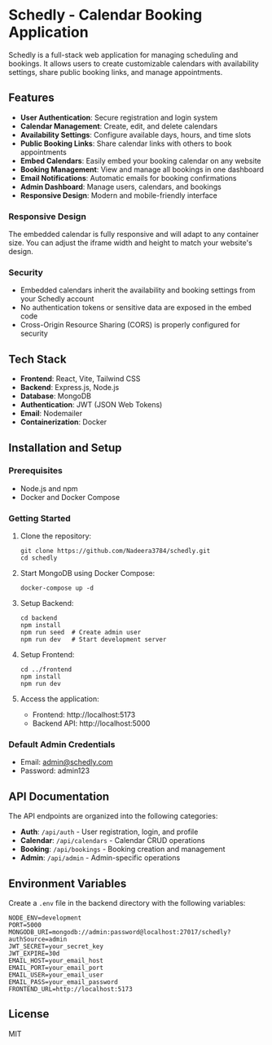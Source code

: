# Schedly - Calendar Booking Application

Schedly is a full-stack web application for managing scheduling and bookings. It allows users to create customizable calendars with availability settings, share public booking links, and manage appointments.

## Features

- **User Authentication**: Secure registration and login system
- **Calendar Management**: Create, edit, and delete calendars
- **Availability Settings**: Configure available days, hours, and time slots
- **Public Booking Links**: Share calendar links with others to book appointments
- **Embed Calendars**: Easily embed your booking calendar on any website
- **Booking Management**: View and manage all bookings in one dashboard
- **Email Notifications**: Automatic emails for booking confirmations
- **Admin Dashboard**: Manage users, calendars, and bookings
- **Responsive Design**: Modern and mobile-friendly interface


### Responsive Design

The embedded calendar is fully responsive and will adapt to any container size. You can adjust the iframe width and height to match your website's design.

### Security

- Embedded calendars inherit the availability and booking settings from your Schedly account
- No authentication tokens or sensitive data are exposed in the embed code
- Cross-Origin Resource Sharing (CORS) is properly configured for security

## Tech Stack

- **Frontend**: React, Vite, Tailwind CSS
- **Backend**: Express.js, Node.js
- **Database**: MongoDB
- **Authentication**: JWT (JSON Web Tokens)
- **Email**: Nodemailer
- **Containerization**: Docker

## Installation and Setup

### Prerequisites

- Node.js and npm
- Docker and Docker Compose

### Getting Started

1. Clone the repository:
   ```
   git clone https://github.com/Nadeera3784/schedly.git
   cd schedly
   ```

2. Start MongoDB using Docker Compose:
   ```
   docker-compose up -d
   ```

3. Setup Backend:
   ```
   cd backend
   npm install
   npm run seed  # Create admin user
   npm run dev   # Start development server
   ```

4. Setup Frontend:
   ```
   cd ../frontend
   npm install
   npm run dev
   ```

5. Access the application:
   - Frontend: http://localhost:5173
   - Backend API: http://localhost:5000

### Default Admin Credentials

- Email: admin@schedly.com
- Password: admin123

## API Documentation

The API endpoints are organized into the following categories:

- **Auth**: `/api/auth` - User registration, login, and profile
- **Calendar**: `/api/calendars` - Calendar CRUD operations
- **Booking**: `/api/bookings` - Booking creation and management
- **Admin**: `/api/admin` - Admin-specific operations

## Environment Variables

Create a `.env` file in the backend directory with the following variables:

```
NODE_ENV=development
PORT=5000
MONGODB_URI=mongodb://admin:password@localhost:27017/schedly?authSource=admin
JWT_SECRET=your_secret_key
JWT_EXPIRE=30d
EMAIL_HOST=your_email_host
EMAIL_PORT=your_email_port
EMAIL_USER=your_email_user
EMAIL_PASS=your_email_password
FRONTEND_URL=http://localhost:5173
```

## License

MIT 